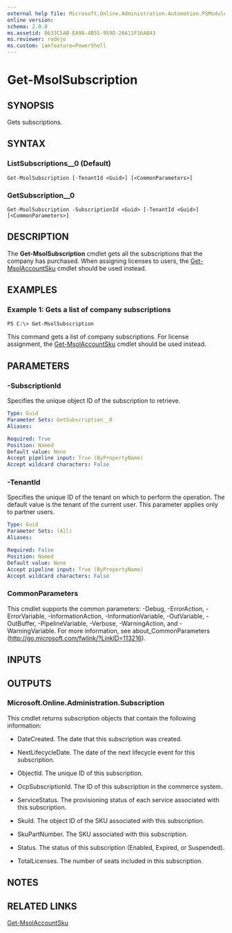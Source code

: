 ```yaml
---
external help file: Microsoft.Online.Administration.Automation.PSModule.dll-Help.xml
online version:
schema: 2.0.0
ms.assetid: 0633C5AB-EA9A-4B55-959D-26611F16AB43
ms.reviewer: rodejo
ms.custom: iamfeature=PowerShell
---
```


# Get-MsolSubscription

## SYNOPSIS
Gets subscriptions.

## SYNTAX

### ListSubscriptions__0 (Default)
```
Get-MsolSubscription [-TenantId <Guid>] [<CommonParameters>]
```

### GetSubscription__0
```
Get-MsolSubscription -SubscriptionId <Guid> [-TenantId <Guid>] [<CommonParameters>]
```

## DESCRIPTION
The **Get-MsolSubscription** cmdlet gets all the subscriptions that the company has purchased.
When assigning licenses to users, the [Get-MsolAccountSku](./Get-MsolAccountSku.md) cmdlet should be used instead.

## EXAMPLES

### Example 1: Gets a list of company subscriptions
```
PS C:\> Get-MsolSubscription
```

This command gets a list of company subscriptions.
For license assignment,  the [Get-MsolAccountSku](./Get-MsolAccountSku.md) cmdlet should be used instead.

## PARAMETERS

### -SubscriptionId
Specifies the unique object ID of the subscription to retrieve.

```yaml
Type: Guid
Parameter Sets: GetSubscription__0
Aliases:

Required: True
Position: Named
Default value: None
Accept pipeline input: True (ByPropertyName)
Accept wildcard characters: False
```

### -TenantId
Specifies the unique ID of the tenant on which to perform the operation.
The default value is the tenant of the current user.
This parameter applies only to partner users.

```yaml
Type: Guid
Parameter Sets: (All)
Aliases:

Required: False
Position: Named
Default value: None
Accept pipeline input: True (ByPropertyName)
Accept wildcard characters: False
```

### CommonParameters
This cmdlet supports the common parameters: -Debug, -ErrorAction, -ErrorVariable, -InformationAction, -InformationVariable, -OutVariable, -OutBuffer, -PipelineVariable, -Verbose, -WarningAction, and -WarningVariable. For more information, see about_CommonParameters (<http://go.microsoft.com/fwlink/?LinkID=113216>).

## INPUTS

## OUTPUTS

### Microsoft.Online.Administration.Subscription
This cmdlet returns subscription objects that contain the following information:

* DateCreated. The date that this subscription was created.

* NextLifecycleDate. The date of the next lifecycle event for this subscription.

* ObjectId. The unique ID of this subscription.

* OcpSubscriptionId. The ID of this subscription in the commerce system.

* ServiceStatus. The provisioning status of each service associated with this subscription.

* SkuId. The object ID of the SKU associated with this subscription.

* SkuPartNumber. The SKU associated with this subscription.

* Status. The status of this subscription (Enabled, Expired, or Suspended).

* TotalLicenses. The number of seats included in this subscription.

## NOTES

## RELATED LINKS
[Get-MsolAccountSku](./Get-MsolAccountSku.md)
